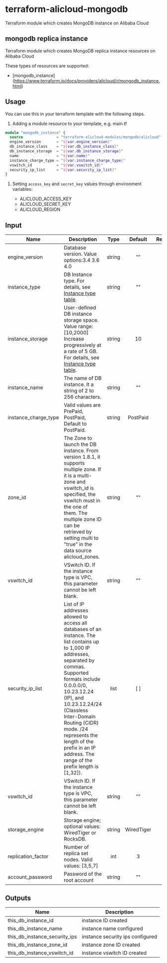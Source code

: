 # terraform-alicloud-mongodb

Terraform module which creates MongoDB instance on Alibaba Cloud

## mongodb replica instance

Terraform module which creates MongoDB replica instance resources on Alibaba Cloud

These types of resources are supported:

- [mongodb_instance] (https://www.terraform.io/docs/providers/alicloud/r/mongodb_instance.html)

## Usage

You can use this in your terraform template with the following steps.

1. Adding a module resource to your template, e.g. main.tf

```tf
module "mongodb_instance" {
  source               = "terraform-alicloud-modules/mongodb/alicloud"
  engine_version       = "${var.engine_version}"
  db_instance_class    = "${var.db_instance_class}"
  db_instance_storage  = "${var.db_instance_storage}"
  name                 = "${var.name}"
  instance_charge_type = "${var.instance_charge_type}"
  vswitch_id           = "${var.vswitch_id}"
  security_ip_list     = "${var.security_ip_list}"
}
```

1. Setting `access_key` and `secret_key` values through environment variables:

   - ALICLOUD_ACCESS_KEY
   - ALICLOUD_SECRET_KEY
   - ALICLOUD_REGION

## Input

| Name                 | Description                                                                                                                                                                                                                                                                                                                                                       |  Type  |  Default   | Required |
| -------------------- | ----------------------------------------------------------------------------------------------------------------------------------------------------------------------------------------------------------------------------------------------------------------------------------------------------------------------------------------------------------------- | :----: | :--------: | :------: |
| engine_version       | Database version. Value options:3.4 3.6 4.0                                                                                                                                                                                                                                                                                                                       | string |     ""     |   yes    |
| instance_type        | DB Instance type. For details, see [Instance type table](https://www.alibabacloud.com/help/doc-detail/57141.htm).                                                                                                                                                                                                                                                 | string |     ""     |   yes    |
| instance_storage     | User-defined DB instance storage space. Value range:[10,2000] Increase progressively at a rate of 5 GB. For details, see [Instance type table](https://www.alibabacloud.com/help/doc-detail/26312.htm).                                                                                                                                                           | string |     10     |   yes    |
| instance_name        | The name of DB instance. It a string of 2 to 256 characters.                                                                                                                                                                                                                                                                                                      | string |     ""     |    no    |
| instance_charge_type | Valid values are PrePaid, PostPaid, Default to PostPaid.                                                                                                                                                                                                                                                                                                          | string |  PostPaid  |    no    | "PostPaid" |
| zone_id              | The Zone to launch the DB instance. From version 1.8.1, it supports multiple zone. If it is a multi-zone and vswitch_id is specified, the vswitch must in the one of them. The multiple zone ID can be retrieved by setting multi to "true" in the data source alicloud_zones.                                                                                    | string |     ""     |    no    |
| vswitch_id           | VSwitch ID. If the instance type is VPC, this parameter cannot be left blank.                                                                                                                                                                                                                                                                                     | string |     ""     |    no    |
| security_ip_list     | List of IP addresses allowed to access all databases of an instance. The list contains up to 1,000 IP addresses, separated by commas. Supported formats include 0.0.0.0/0, 10.23.12.24 (IP), and 10.23.12.24/24 (Classless Inter-Domain Routing (CIDR) mode. /24 represents the length of the prefix in an IP address. The range of the prefix length is [1,32]). |  list  |    [ ]     |    no    |
| vswitch_id           | VSwitch ID. If the instance type is VPC, this parameter cannot be left blank.                                                                                                                                                                                                                                                                                     | string |     ""     |    no    |
| storage_engine       | Storage engine; optional values: WiredTiger or RocksDB.                                                                                                                                                                                                                                                                                                           | string | WiredTiger |    no    |
| replication_factor   | Number of replica set nodes. Valid values: [3,5,7]                                                                                                                                                                                                                                                                                                                |  int   |     3      |    no    |
| account_password     | Password of the root account                                                                                                                                                                                                                                                                                                                                      | string |     ""     |    no    |

## Outputs

| Name                          | Description                      |
| ----------------------------- | -------------------------------- |
| this_db_instance_id           | instance ID created              |
| this_db_instance_name         | instance name configured         |
| this_db_instance_security_ips | instance security ips configured |
| this_db_instance_zone_id      | instance zone ID created         |
| this_db_instance_vswitch_id   | instance vswitch ID created      |